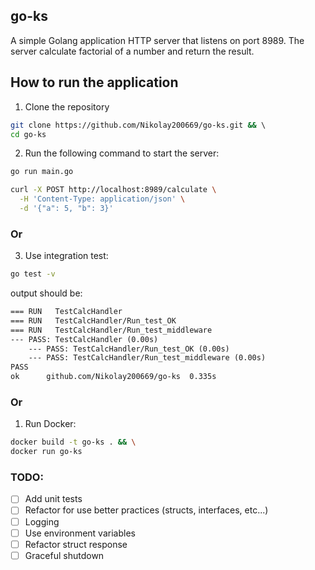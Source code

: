 ## go-ks

A simple Golang application
HTTP server that listens on port 8989.
The server calculate factorial of a number and return the result.

## How to run the application
1. Clone the repository
```bash
git clone https://github.com/Nikolay200669/go-ks.git && \ 
cd go-ks
```

2. Run the following command to start the server:
```bash
go run main.go
```

```bash
curl -X POST http://localhost:8989/calculate \
  -H 'Content-Type: application/json' \
  -d '{"a": 5, "b": 3}'
```

### Or
3. Use integration test:
```bash
go test -v
```
output should be:
```txt
=== RUN   TestCalcHandler
=== RUN   TestCalcHandler/Run_test_OK
=== RUN   TestCalcHandler/Run_test_middleware
--- PASS: TestCalcHandler (0.00s)
    --- PASS: TestCalcHandler/Run_test_OK (0.00s)
    --- PASS: TestCalcHandler/Run_test_middleware (0.00s)
PASS
ok      github.com/Nikolay200669/go-ks  0.335s

```

### Or

1. Run Docker:
```bash
docker build -t go-ks . && \
docker run go-ks
```

### TODO:
- [ ] Add unit tests
- [ ] Refactor for use better practices (structs, interfaces, etc...)
- [ ] Logging
- [ ] Use environment variables
- [ ] Refactor struct response
- [ ] Graceful shutdown
